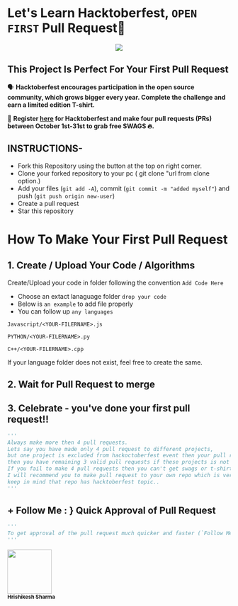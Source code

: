 # Let's Learn Hacktoberfest, `OPEN FIRST` Pull Request🎉

<div align="center">
  <img src="https://jupiter-mark-1.s3.amazonaws.com/hrishikesh-repo/hacktoberfest-bg.png" />
</div>

## This Project Is Perfect For Your First Pull Request

🗣 **Hacktoberfest encourages participation in the open source community, which grows bigger every year. Complete the challenge and earn a limited edition T-shirt.**

📢 **Register [here](https://hacktoberfest.digitalocean.com) for Hacktoberfest and make four pull requests (PRs) between October 1st-31st to grab free SWAGS 🔥.**

## INSTRUCTIONS-

- Fork this Repository using the button at the top on right corner.
- Clone your forked repository to your pc ( git clone "url from clone option.)
- Add your files (`git add -A`), commit (`git commit -m "added myself"`) and push (`git push origin new-user`)
- Create a pull request
- Star this repository

# How To Make Your First Pull Request

## 1. Create / Upload Your Code / Algorithms

Create/Upload your code in folder following the convention `Add Code Here`
- Choose an extact lanaguage folder `drop your code`
- Below is `an example` to add file properly
- You can follow up `any languages`
```
Javascript/<YOUR-FILERNAME>.js
```
```
PYTHON/<YOUR-FILERNAME>.py
```
```
C++/<YOUR-FILERNAME>.cpp
```
If your language folder does not exist, feel free to create the same.

## 2. Wait for Pull Request to merge

## 3. Celebrate - you've done your first pull request!!

```py
'''
Always make more then 4 pull requests.
Lets say you have made only 4 pull request to different projects,
but one project is excluded from hackoctoberfest event then your pull request will not be counted and 
then you have remaining 3 valid pull requests if these projects is not excluded.
If you fail to make 4 pull requests then you can't get swags or t-shirts.
I will recommend you to make pull request to your own repo which is very very safest side for you..
keep in mind that repo has hacktoberfest topic..
'''
```

## + Follow Me : } Quick Approval of Pull Request

```py
'''
To get approval of the pull request much quicker and faster (`Follow Me`)🚀
'''
```
<tr><td align="center"><a href="https://github.com/hrishikeshps"><kbd><img src="https://avatars3.githubusercontent.com/hrishikeshps?size=100" width="100px;" alt=""/></kbd><br /><sub><b>Hrishikesh Sharma</b></sub></a><br /></td>

</tr>
